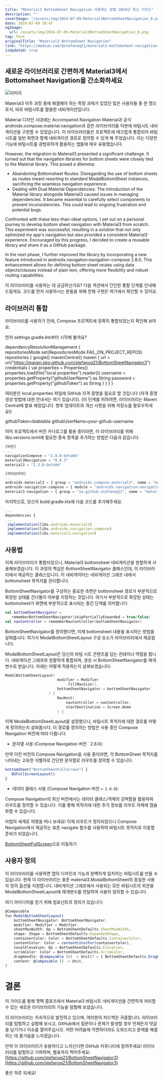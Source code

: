 ```yaml
---
title: "Material3 BottomSheet Navigation 사용하는 방법 2024년 최신 가이드"
description: ""
coverImage: "/assets/img/2024-07-09-Material3BottomSheetNavigation_0.png"
date: 2024-07-09 10:47
ogImage:
  url: /assets/img/2024-07-09-Material3BottomSheetNavigation_0.png
tag: Tech
originalTitle: "Material3 BottomSheet Navigation"
link: "https://medium.com/@stefanoq21/material3-bottomsheet-navigation-13f726c13d6b"
isUpdated: true
---
```


## 새로운 라이브러리로 간편하게 Material3에서 Bottomsheet Navigation을 간소화하세요

![이미지](/assets/img/2024-07-09-Material3BottomSheetNavigation_0.png)

Material3 이주 과정 중에 해결해야 하는 특정 과제가 있었던 많은 사용자들 중 한 명으로서, 바로 바텀시트를 활용한 내비게이션입니다.

Material 디자인 시대에는 Accompanist Navigation Material과 공식 androidx.compose.material.navigation과 같은 라이브러리들 덕분에 바텀시트 내비게이션을 구현할 수 있었습니다. 이 라이브러리들은 프로젝트에 매끄럽게 통합되어 바텀시트를 일반 화면과 함께 내비게이션 경로로 정의할 수 있게 해 주었습니다. 이는 다양한 기능에 바텀시트를 광범위하게 활용하는 앱들에 매우 유용했습니다.

<div class="content-ad"></div>

However, the migration to Materail3 presented a significant challenge. It turned out that the navigation libraries for bottom sheets were closely tied to the Material library. This posed a dilemma:

- Abandoning Bottomsheet Routes: Disregarding the use of bottom sheets as routes meant resorting to standard ModalBottomSheet instances, sacrificing the seamless navigation experience.
- Dealing with Dual Material Dependencies: The introduction of the Material library alongside Material3 caused issues in managing dependencies. It became essential to carefully select components to prevent inconsistencies. This could lead to ongoing frustration and potential bugs.

Confronted with these less-than-ideal options, I set out on a personal journey to develop bottom sheet navigation with Material3 from scratch. This experiment was successful, resulting in a solution that not only optimized my app's navigation but also provided a consistent Material3 experience. Encouraged by this progress, I decided to create a reusable library and share it as a GitHub package.

In the next phase, I further improved the library by incorporating a new feature introduced in androidx.navigation:navigation-compose 2.8.0. This enhancement allows for defining bottom sheet routes using data objects/classes instead of plain text, offering more flexibility and robust routing capabilities.

<div class="content-ad"></div>

이 라이브러리를 사용하는 데 궁금하신가요? 다음 섹션에서 간단한 통합 단계를 안내해 드릴게요. 코드를 먼저 사용하시는 분들을 위해 전체 구현은 여기에서 확인할 수 있어요.

## 라이브러리 통합

라이브러리를 사용하기 전에, Compose 프로젝트에 정확히 통합되었는지 확인해 보아요.

먼저 settings.gradle.kts부터 시작해 볼까요?

<div class="content-ad"></div>

dependencyResolutionManagement {
repositoriesMode.set(RepositoriesMode.FAIL_ON_PROJECT_REPOS)
repositories {
google()
mavenCentral()
maven {
url = uri("https://maven.pkg.github.com/stefanoq21/BottomSheetNavigator3")
credentials {
val properties = Properties()
properties.load(file("local.properties").reader())
username = properties.getProperty("githubUserName") as String
password = properties.getProperty("githubToken") as String
}
}
}
}

여러분은 local.properties 파일에 GitHub 자격 증명을 필요로 할 것입니다 (자격 증명 생성 방법에 대한 안내서는 여기 있습니다). (이 단계를 피하려면, 라이브러리는 Maven Central에 발표 예정입니다. 향후 업데이트와 개선 사항을 위해 저장소를 팔로우하세요!)

githubToken=blablabla
githubUserName=your-github-username

이미 프로젝트에서 버전 카다로그를 활용 중이라면, 이 라이브러리를 위해 libs.versions.toml에 필요한 종속 항목을 추가하는 방법은 다음과 같습니다:

<div class="content-ad"></div>

```js
[버전]
...
navigationCompose = "2.8.0-beta04"
material3Navigation = "0.0.3"
material3 = "1.3.0-beta04"

[라이브러리]
...
androidx-material3 = { group = "androidx.compose.material3", name = "material3", version.ref = "material3" }
androidx-navigation-compose = { module = "androidx.navigation:navigation-compose", version.ref = "navigationCompose" }
material3-navigation = { group = "io.github.stefanoq21", name = "material3-navigation", version.ref = "material3Navigation" }
```

마지막으로, 당신의 build.gradle.kts에 다음 코드를 추가해주세요.

```js
...
dependencies {
...
 implementation(libs.androidx.material3)
 implementation(libs.androidx.navigation.compose)
 implementation(libs.material3.navigation)
```

## 사용법

<div class="content-ad"></div>

이제 라이브러리가 통합되었으니, Material3 bottomsheet 네비게이션을 원할하게 사용해보겠습니다. 이 과정의 핵심은 BottomSheetNavigator 클래스인데, 이 라이브러리에서 제공하는 클래스입니다. 이 네비게이터는 네비게이션 그래프 내에서 bottomsheet 목적지를 관리합니다.

BottomSheetNavigator를 구성하는 중요한 측면은 bottomsheet 경로가 부분적으로 확장된 상태를 건너뛸지 여부를 지정하는 것입니다. 여기서 부분적으로 확장된 상태는 bottomsheet가 화면에 부분적으로 표시되는 중간 단계를 의미합니다.

```kotlin
val bottomSheetNavigator =
   rememberBottomSheetNavigator(skipPartiallyExpanded = true/false)
val navController = rememberNavController(bottomSheetNavigator)
```

BottomSheetNavigator를 정의했다면, 이제 bottomsheet 내용을 표시하는 방법을 살펴봅시다. 여기서 ModalBottomSheetLayout 구성 요소가 라이브러리에서 제공됩니다.

<div class="content-ad"></div>

ModalBottomSheetLayout은 당신의 바텀 시트 콘텐츠를 담는 컨테이너 역할을 합니다. 네비게이션 그래프와 원활하게 통합되며, 생성 시 BottomSheetNavigator를 매개변수로 받습니다. 아래는 어떻게 적용하는지 살펴보겠습니다:

```kotlin
ModalBottomSheetLayout(
                        modifier = Modifier
                            .fillMaxSize(),
                        bottomSheetNavigator = bottomSheetNavigator
                    ) {
                        NavHost(
                            navController = navController,
                            startDestination = Screen.Home
                        ) {
```

이제 ModalBottomSheetLayout을 설정했으니, 바텀시트 목적지에 대한 경로를 어떻게 정의하는지 살펴봅시다. 이 경로를 정의하는 방법은 사용 중인 Compose Navigation 버전에 따라 다릅니다:

- 문자열 사용 (Compose Navigation 버전 ` 2.8.0):

<div class="content-ad"></div>

만약 이전 버전의 Compose Navigation을 사용 중이라면, 각 BottomSheet 목적지를 나타내는 고유한 식별자로 간단한 문자열로 라우트를 정의할 수 있습니다.

```js
bottomSheet("BottomSheetFullScreen") {
   BSFullScreenLayout()
}
```

- 데이터 클래스 사용 (Compose Navigation 버전 `= 2.8.0`):

Compose Navigation의 최신 버전에서는 데이터 클래스/객체의 강력함을 활용하여 라우트를 정의할 수 있습니다. 이를 통해 목적지에 대한 추가 정보를 라우트 자체에 캡슐화할 수 있습니다.

<div class="content-ad"></div>

마법의 세계로 여행을 떠나 보세요! 이제 라우트가 정의되었으니 Compose Navigation에서 제공하는 표준 navigate 함수를 사용하여 바텀시트 목적지로 이동할 준비가 되었습니다.

[BottomSheetFullScreen](#)으로 이동하기

<div class="content-ad"></div>

## 사용자 정의

이 라이브러리를 사용하면 앱의 디자인과 기능과 완벽하게 일치하는 바텀시트를 만들 수 있습니다. 현재 이 라이브러리는 표준 material3.ModalBottomSheet의 동일한 사용자 정의 옵션을 지원합니다. 내비게이션 그래프에서 사용되는 모든 바텀시트의 외관을 ModalBottomSheetLayout에 매개변수를 전달하여 사용자 정의할 수 있습니다.

여기 아이디어를 얻기 위해 컴포넌트의 정의가 있습니다:

```js
@Composable
fun ModalBottomSheetLayout(
    bottomSheetNavigator: BottomSheetNavigator,
    modifier: Modifier = Modifier,
    sheetMaxWidth: Dp = BottomSheetDefaults.SheetMaxWidth,
    shape: Shape = BottomSheetDefaults.ExpandedShape,
    containerColor: Color = BottomSheetDefaults.ContainerColor,
    contentColor: Color = contentColorFor(containerColor),
    tonalElevation: Dp = BottomSheetDefaults.Elevation,
    scrimColor: Color = BottomSheetDefaults.ScrimColor,
    dragHandle: @Composable (() -> Unit)? = { BottomSheetDefaults.DragHandle() },
    content: @Composable () -> Unit,
)
```

<div class="content-ad"></div>

# 결론

이 가이드를 통해 젯팩 콤포즈에서 Material3 바텀시트 네비게이션을 간편하게 처리할 수 있는 새로운 라이브러리의 기능을 탐험해 보셨습니다.

이 라이브러리는 지속적으로 발전하고 있으며, 여러분의 피드백은 귀중합니다. 라이브러리를 탐험하고 실험해 보시고, GitHub에서 질문이나 문제가 발생할 경우 언제든지 댓글을 남기거나 이슈를 열어주십시오. 어떤 어려움에 직면하더라도 도와드리고 문제를 해결하는 데 즐거움을 느끼겠습니다.

만약 이 라이브러리가 유용하다고 느끼신다면 GitHub 커뮤니티에 알려주세요! 라이브러리를 탐험하고 기여하며, 별표까지 찍어주세요: [https://github.com/stefanoq21/BottomSheetNavigator3](https://github.com/stefanoq21/BottomSheetNavigator3)

<div class="content-ad"></div>

좋은 하루 되세요!
